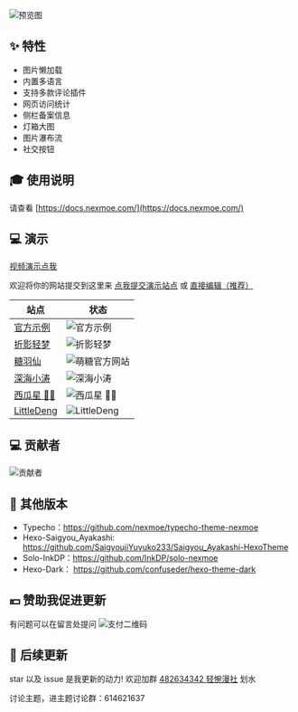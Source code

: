 
![预览图](cover.png)

## ✨ 特性
 - 图片懒加载
 - 内置多语言
 - 支持多款评论插件
 - 网页访问统计
 - 侧栏备案信息
 - 灯箱大图
 - 图片瀑布流
 - 社交按钮

## 🎓 使用说明
请查看 [https://docs.nexmoe.com/](https://docs.nexmoe.com/)

## 💻 演示

[视频演示点我](https://www.bilibili.com/video/BV1Gv411J79T)

欢迎将你的网站提交到这里来 [点我提交演示站点](https://github.com/theme-nexmoe/hexo-theme-nexmoe/discussions/145) 或 [直接编辑（推荐）](https://github.com/theme-nexmoe/hexo-theme-nexmoe/edit/master/README.md)

| 站点                                  | 状态                                                         |
| ------------------------------------- | ------------------------------------------------------------ |
| [官方示例](https://hexo-theme-nexmoe-example.vercel.app/)   | ![官方示例](https://img.shields.io/website?url=https://hexo-theme-nexmoe-example.vercel.app/)  |
| [折影轻梦](https://nexmoe.com/)       | ![折影轻梦](https://img.shields.io/website?url=https://nexmoe.com/) |
| [糖羽仙](https://www.tangyuxian.com/) | ![萌糖官方网站](https://img.shields.io/website?url=https://www.tangyuxian.com/)  |
| [深海小涛](https://hexo.xtaolink.cn/) | ![深海小涛](https://img.shields.io/website?url=https://hexo.xtaolink.cn/)  |
| [西瓜星 🍉✨](https://suikastar.com/)   | ![西瓜星 🍉✨](https://img.shields.io/website?url=https://suikastar.com/)  |
| [LittleDeng](https://lde.ng/)   | ![LittleDeng](https://img.shields.io/website?url=https://lde.ng/)  |

## 💻 贡献者

![贡献者](https://opencollective.com/hexo-theme-nexmoe/contributors.svg?width=890&button=false)

## 🎇 其他版本

 - Typecho：https://github.com/nexmoe/typecho-theme-nexmoe
 - Hexo-Saigyou_Ayakashi: https://github.com/SaigyoujiYuyuko233/Saigyou_Ayakashi-HexoTheme
 - Solo-InkDP：https://github.com/InkDP/solo-nexmoe
 - Hexo-Dark： https://github.com/confuseder/hexo-theme-dark

## 💴 赞助我促进更新
有问题可以在留言处提问
![支付二维码](https://i.dawnlab.me/ee0093ead3ca8145522ba766c3f9a0ee.png)

## 🍻 后续更新
star 以及 issue 是我更新的动力!
欢迎加群 [482634342 轻惋漫社](https://jq.qq.com/?_wv=1027&k=5CfKHun) 划水

讨论主题，进主题讨论群：614621637
     

